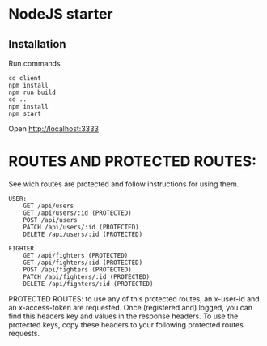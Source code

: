 # NodeJS starter

## Installation

Run commands

```
cd client
npm install
npm run build
cd ..
npm install
npm start
```

Open [http://localhost:3333](http://localhost:3333)

# ROUTES AND PROTECTED ROUTES:
See wich routes are protected and follow instructions for using them.

    USER:
        GET /api/users
        GET /api/users/:id (PROTECTED)
        POST /api/users
        PATCH /api/users/:id (PROTECTED)
        DELETE /api/users/:id (PROTECTED)

    FIGHTER
        GET /api/fighters (PROTECTED)
        GET /api/fighters/:id (PROTECTED)
        POST /api/fighters (PROTECTED)
        PATCH /api/fighters/:id (PROTECTED)
        DELETE /api/fighters/:id (PROTECTED)

PROTECTED ROUTES: to use any of this protected routes, an x-user-id and an x-access-token are requested. Once (registered and) logged, you can find this headers key and values in the response headers. To use the protected keys, copy these headers to your following protected routes requests.